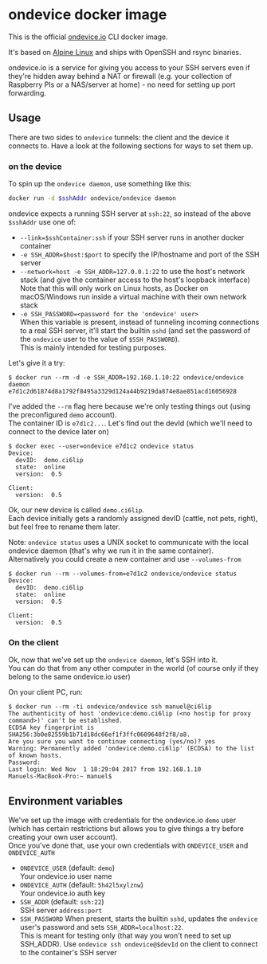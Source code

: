 ondevice docker image
=====================

This is the official [ondevice.io] CLI docker image.

It's based on [Alpine Linux][alpine-image] and ships with OpenSSH and rsync binaries.

ondevice.io is a service for giving you access to your SSH servers even if they're hidden away behind a NAT or firewall (e.g. your collection of Raspberry PIs or a NAS/server at home) - no need for setting up port forwarding.


## Usage

There are two sides to `ondevice` tunnels: the client and the device it connects to. Have a look at the following sections for ways to set them up.

### on the device

To spin up the `ondevice daemon`, use something like this:

```sh
docker run -d $sshAddr ondevice/ondevice daemon
```

ondevice expects a running SSH server at `ssh:22`, so instead of the above `$sshAddr` use one of:

- `--link=$sshContainer:ssh` if your SSH server runs in another docker container
- `-e SSH_ADDR=$host:$port` to specify the IP/hostname and port of the SSH server
- `--network=host -e SSH_ADDR=127.0.0.1:22` to use the host's network stack (and give the container access to the host's loopback interface)  
  Note that this will only work on Linux hosts, as Docker on macOS/Windows run inside a virtual machine with their own network stack
- `-e SSH_PASSWORD=<password for the 'ondevice' user>`  
  When this variable is present, instead of tunneling incoming connections to a real SSH server, it'll start the builtin `sshd` (and set the password of the `ondevice` user to the value of `$SSH_PASSWORD`).  
  This is mainly intended for testing purposes.


Let's give it a try:

```
$ docker run --rm -d -e SSH_ADDR=192.168.1.10:22 ondevice/ondevice daemon
e7d1c2d61874d8a1792f8495a3329d124a44b9219da874e8ae851acd16056928
```

I've added the `--rm` flag here because we're only testing things out (using the preconfigured `demo` account).  
The container ID is `e7d1c2...`. Let's find out the devId (which we'll need to connect to the device later on)

```
$ docker exec --user=ondevice e7d1c2 ondevice status
Device:
  devID:  demo.ci6lip
  state:  online
  version:  0.5

Client:
  version:  0.5
```

Ok, our new device is called `demo.ci6lip`.  
Each device initially gets a randomly assigned devID (cattle, not pets, right), but feel free to rename them later.


Note: `ondevice status` uses a UNIX socket to communicate with the local ondevice daemon (that's why we run it in the same container).  
Alternatively you could create a new container and use `--volumes-from`

```
$ docker run --rm --volumes-from=e7d1c2 ondevice/ondevice status
Device:
  devID:  demo.ci6lip
  state:  online
  version:  0.5

Client:
  version:  0.5
```


### On the client

Ok, now that we've set up the `ondevice daemon`, let's SSH into it.  
You can do that from any other computer in the world (of course only if they belong to the same ondevice.io user)

On your client PC, run:

```
$ docker run --rm -ti ondevice/ondevice ssh manuel@ci6lip
The authenticity of host 'ondevice:demo.ci6lip (<no hostip for proxy command>)' can't be established.
ECDSA key fingerprint is SHA256:3b0e82559b1b71d18dc66ef1f3ffc0609648f2f8/a8.
Are you sure you want to continue connecting (yes/no)? yes
Warning: Permanently added 'ondevice:demo.ci6lip' (ECDSA) to the list of known hosts.
Password:
Last login: Wed Nov  1 18:29:04 2017 from 192.168.1.10
Manuels-MacBook-Pro:~ manuel$
```

## Environment variables

We've set up the image with credentials for the ondevice.io `demo` user (which has certain restrictions but allows you to give things
a try before creating your own user account).  
Once you've done that, use your own credentials with `ONDEVICE_USER` and `ONDEVICE_AUTH`

- `ONDEVICE_USER` (default: `demo`)  
  Your ondevice.io user name
- `ONDEVICE_AUTH` (default: `5h42l5xylznw`)  
  Your ondevice.io auth key
- `SSH_ADDR` (default: `ssh:22`)  
  SSH server `address:port`
- `SSH_PASSWORD`
  When present, starts the builtin `sshd`, updates the `ondevice` user's password and sets `SSH_ADDR=localhost:22`.  
  This is meant for testing only (that way you won't need to set up SSH_ADDR).
  Use `ondevice ssh ondevice@$devId` on the client to connect to the container's SSH server


[alpine-image]: https://hub.docker.com/_/alpine/
[ondevice.io]: https://ondevice.io/

